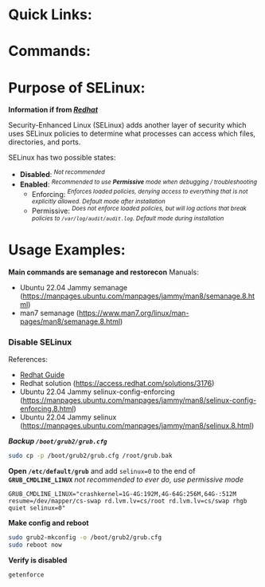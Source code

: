# Quick Links:

# Commands:



# Purpose of SELinux:
**Information if from _[Redhat](https://access.redhat.com/documentation/en-us/red_hat_enterprise_linux/9/html/configuring_basic_system_settings/assembly_configuring-system-security_configuring-basic-system-settings#con_managing-basic-selinux-settings_assembly_configuring-system-security)_**

Security-Enhanced Linux (SELinux) adds another layer of security which uses SELinux policies to determine what processes can access which files, directories, and ports.

SELinux has two possible states:
- **Disabled**: _<sup>Not recommended</sup>_
- **Enabled**: _<sup>Recommended to use **Permissive** mode when debugging / troubleshooting</sup>_
  - Enforcing: _<sup>Enforces loaded policies, denying access to everything that is not explicitly allowed. Default mode after installation</sup>_
  - Permissive: _<sup>Does not enforce loaded policies, but will log actions that break policies to `/var/log/audit/audit.log`. Default mode during installation</sup>_
 


# Usage Examples:
**Main commands are semanage and restorecon**
Manuals:
- Ubuntu 22.04 Jammy semanage (https://manpages.ubuntu.com/manpages/jammy/man8/semanage.8.html)
- man7 semanage (https://www.man7.org/linux/man-pages/man8/semanage.8.html)

### Disable SELinux
References:
- [Redhat Guide](https://access.redhat.com/documentation/en-us/red_hat_enterprise_linux/7/html/selinux_users_and_administrators_guide/sect-security-enhanced_linux-enabling_and_disabling_selinux-dracut-parameters)
- Redhat solution (https://access.redhat.com/solutions/3176)
- Ubuntu 22.04 Jammy selinux-config-enforcing (https://manpages.ubuntu.com/manpages/jammy/man8/selinux-config-enforcing.8.html)
- Ubuntu 22.04 Jammy selinux (https://manpages.ubuntu.com/manpages/jammy/man8/selinux.8.html)

**_Backup `/boot/grub2/grub.cfg`_**
```bash
sudo cp -p /boot/grub2/grub.cfg /root/grub.bak
```

**Open `/etc/default/grub`** and add `selinux=0` to the end of **`GRUB_CMDLINE_LINUX`** _not recommended to ever do, use permissive mode_
```
GRUB_CMDLINE_LINUX="crashkernel=1G-4G:192M,4G-64G:256M,64G-:512M resume=/dev/mapper/cs-swap rd.lvm.lv=cs/root rd.lvm.lv=cs/swap rhgb quiet selinux=0"
```

**Make config and reboot**
```bash
sudo grub2-mkconfig -o /boot/grub2/grub.cfg
sudo reboot now
```

**Verify is disabled**
```bash
getenforce
```






















